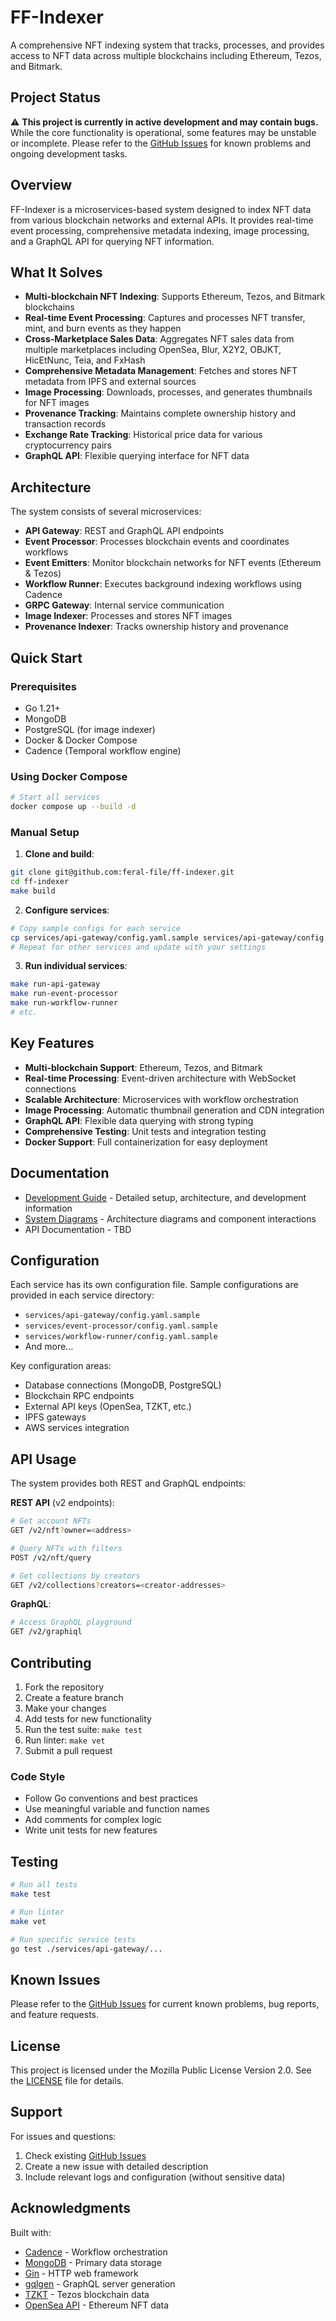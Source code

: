 # FF-Indexer

A comprehensive NFT indexing system that tracks, processes, and provides access to NFT data across multiple blockchains including Ethereum, Tezos, and Bitmark.

## Project Status

⚠️ **This project is currently in active development and may contain bugs.** While the core functionality is operational, some features may be unstable or incomplete. Please refer to the [GitHub Issues](../../issues) for known problems and ongoing development tasks.

## Overview

FF-Indexer is a microservices-based system designed to index NFT data from various blockchain networks and external APIs. It provides real-time event processing, comprehensive metadata indexing, image processing, and a GraphQL API for querying NFT information.

## What It Solves

- **Multi-blockchain NFT Indexing**: Supports Ethereum, Tezos, and Bitmark blockchains
- **Real-time Event Processing**: Captures and processes NFT transfer, mint, and burn events as they happen
- **Cross-Marketplace Sales Data**: Aggregates NFT sales data from multiple marketplaces including OpenSea, Blur, X2Y2, OBJKT, HicEtNunc, Teia, and FxHash
- **Comprehensive Metadata Management**: Fetches and stores NFT metadata from IPFS and external sources
- **Image Processing**: Downloads, processes, and generates thumbnails for NFT images
- **Provenance Tracking**: Maintains complete ownership history and transaction records
- **Exchange Rate Tracking**: Historical price data for various cryptocurrency pairs
- **GraphQL API**: Flexible querying interface for NFT data

## Architecture

The system consists of several microservices:

- **API Gateway**: REST and GraphQL API endpoints
- **Event Processor**: Processes blockchain events and coordinates workflows
- **Event Emitters**: Monitor blockchain networks for NFT events (Ethereum & Tezos)
- **Workflow Runner**: Executes background indexing workflows using Cadence
- **GRPC Gateway**: Internal service communication
- **Image Indexer**: Processes and stores NFT images
- **Provenance Indexer**: Tracks ownership history and provenance

## Quick Start

### Prerequisites

- Go 1.21+
- MongoDB
- PostgreSQL (for image indexer)
- Docker & Docker Compose
- Cadence (Temporal workflow engine)

### Using Docker Compose

```bash
# Start all services
docker compose up --build -d
```

### Manual Setup

1. **Clone and build**:
```bash
git clone git@github.com:feral-file/ff-indexer.git
cd ff-indexer
make build
```

2. **Configure services**:
```bash
# Copy sample configs for each service
cp services/api-gateway/config.yaml.sample services/api-gateway/config.yaml
# Repeat for other services and update with your settings
```

3. **Run individual services**:
```bash
make run-api-gateway
make run-event-processor
make run-workflow-runner
# etc.
```

## Key Features

- **Multi-blockchain Support**: Ethereum, Tezos, and Bitmark
- **Real-time Processing**: Event-driven architecture with WebSocket connections
- **Scalable Architecture**: Microservices with workflow orchestration
- **Image Processing**: Automatic thumbnail generation and CDN integration
- **GraphQL API**: Flexible data querying with strong typing
- **Comprehensive Testing**: Unit tests and integration testing
- **Docker Support**: Full containerization for easy deployment

## Documentation

- [Development Guide](DEVELOPMENT.md) - Detailed setup, architecture, and development information
- [System Diagrams](DIAGRAM.md) - Architecture diagrams and component interactions
- API Documentation - TBD

## Configuration

Each service has its own configuration file. Sample configurations are provided in each service directory:

- `services/api-gateway/config.yaml.sample`
- `services/event-processor/config.yaml.sample` 
- `services/workflow-runner/config.yaml.sample`
- And more...

Key configuration areas:
- Database connections (MongoDB, PostgreSQL)
- Blockchain RPC endpoints
- External API keys (OpenSea, TZKT, etc.)
- IPFS gateways
- AWS services integration

## API Usage

The system provides both REST and GraphQL endpoints:

**REST API** (v2 endpoints):
```bash
# Get account NFTs
GET /v2/nft?owner=<address>

# Query NFTs with filters
POST /v2/nft/query

# Get collections by creators
GET /v2/collections?creators=<creator-addresses>
```

**GraphQL**:
```bash
# Access GraphQL playground
GET /v2/graphiql
```

## Contributing

1. Fork the repository
2. Create a feature branch
3. Make your changes
4. Add tests for new functionality
5. Run the test suite: `make test`
6. Run linter: `make vet`
7. Submit a pull request

### Code Style

- Follow Go conventions and best practices
- Use meaningful variable and function names
- Add comments for complex logic
- Write unit tests for new features

## Testing

```bash
# Run all tests
make test

# Run linter
make vet

# Run specific service tests
go test ./services/api-gateway/...
```

## Known Issues

Please refer to the [GitHub Issues](../../issues) for current known problems, bug reports, and feature requests.

## License

This project is licensed under the Mozilla Public License Version 2.0. See the [LICENSE](LICENSE) file for details.

## Support

For issues and questions:
1. Check existing [GitHub Issues](../../issues)
2. Create a new issue with detailed description
3. Include relevant logs and configuration (without sensitive data)

## Acknowledgments

Built with:
- [Cadence](https://cadenceworkflow.io/) - Workflow orchestration
- [MongoDB](https://www.mongodb.com/) - Primary data storage
- [Gin](https://gin-gonic.com/) - HTTP web framework
- [gqlgen](https://gqlgen.com/) - GraphQL server generation
- [TZKT](https://tzkt.io/) - Tezos blockchain data
- [OpenSea API](https://docs.opensea.io/) - Ethereum NFT data
